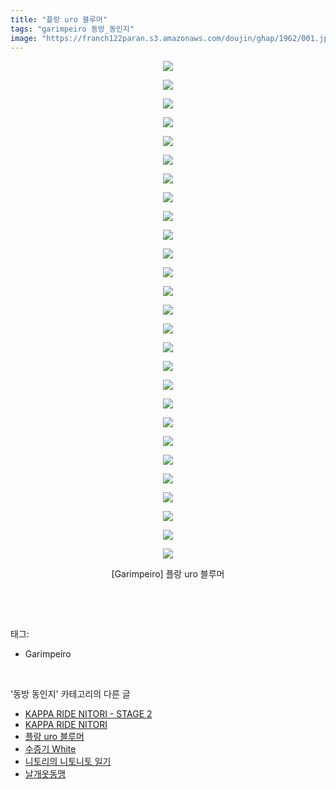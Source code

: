```yaml
---
title: "플랑 uro 블루머"
tags: "garimpeiro 동방_동인지"
image: "https://franch122paran.s3.amazonaws.com/doujin/ghap/1962/001.jpg"
---
```

<div class="article">
<p style="text-align: center; clear: none; float: none;"><img src="{{ site.imgserver7 }}/ghap/1962/001.jpg"/></p>
<p style="text-align: center; clear: none; float: none;"><img src="{{ site.imgserver7 }}/ghap/1962/002.jpg"/></p>
<p style="text-align: center; clear: none; float: none;"><img src="{{ site.imgserver7 }}/ghap/1962/003.jpg"/></p>
<p style="text-align: center; clear: none; float: none;"><img src="{{ site.imgserver7 }}/ghap/1962/004.jpg"/></p>
<p style="text-align: center; clear: none; float: none;"><img src="{{ site.imgserver7 }}/ghap/1962/005.jpg"/></p>
<p style="text-align: center; clear: none; float: none;"><img src="{{ site.imgserver7 }}/ghap/1962/006.jpg"/></p>
<p style="text-align: center; clear: none; float: none;"><img src="{{ site.imgserver7 }}/ghap/1962/007.jpg"/></p>
<p style="text-align: center; clear: none; float: none;"><img src="{{ site.imgserver7 }}/ghap/1962/008.jpg"/></p>
<p style="text-align: center; clear: none; float: none;"><img src="{{ site.imgserver7 }}/ghap/1962/009.jpg"/></p>
<p style="text-align: center; clear: none; float: none;"><img src="{{ site.imgserver7 }}/ghap/1962/010.jpg"/></p>
<p style="text-align: center; clear: none; float: none;"><img src="{{ site.imgserver7 }}/ghap/1962/011.jpg"/></p>
<p style="text-align: center; clear: none; float: none;"><img src="{{ site.imgserver7 }}/ghap/1962/012.jpg"/></p>
<p style="text-align: center; clear: none; float: none;"><img src="{{ site.imgserver7 }}/ghap/1962/013.jpg"/></p>
<p style="text-align: center; clear: none; float: none;"><img src="{{ site.imgserver7 }}/ghap/1962/014.jpg"/></p>
<p style="text-align: center; clear: none; float: none;"><img src="{{ site.imgserver7 }}/ghap/1962/015.jpg"/></p>
<p style="text-align: center; clear: none; float: none;"><img src="{{ site.imgserver7 }}/ghap/1962/016.jpg"/></p>
<p style="text-align: center; clear: none; float: none;"><img src="{{ site.imgserver7 }}/ghap/1962/017.jpg"/></p>
<p style="text-align: center; clear: none; float: none;"><img src="{{ site.imgserver7 }}/ghap/1962/018.jpg"/></p>
<p style="text-align: center; clear: none; float: none;"><img src="{{ site.imgserver7 }}/ghap/1962/019.jpg"/></p>
<p style="text-align: center; clear: none; float: none;"><img src="{{ site.imgserver7 }}/ghap/1962/020.jpg"/></p>
<p style="text-align: center; clear: none; float: none;"><img src="{{ site.imgserver7 }}/ghap/1962/021.jpg"/></p>
<p style="text-align: center; clear: none; float: none;"><img src="{{ site.imgserver7 }}/ghap/1962/022.jpg"/></p>
<p style="text-align: center; clear: none; float: none;"><img src="{{ site.imgserver7 }}/ghap/1962/023.jpg"/></p>
<p style="text-align: center; clear: none; float: none;"><img src="{{ site.imgserver7 }}/ghap/1962/024.jpg"/></p>
<p style="text-align: center; clear: none; float: none;"><img src="{{ site.imgserver7 }}/ghap/1962/025.jpg"/></p>
<p style="text-align: center; clear: none; float: none;"><img src="{{ site.imgserver7 }}/ghap/1962/026.jpg"/></p>
<p style="text-align: center; clear: none; float: none;"><img src="{{ site.imgserver7 }}/ghap/1962/027.jpg"/></p>
<p style="text-align: center; clear: none; float: none;">[Garimpeiro] 플랑 uro 블루머</p>
<p><br/></p>
</div><br/>
<div class="tagTrail">
<p>태그: </p>
<ul>
<li>Garimpeiro</li>
</ul>
</div><br/>
<div class="another">
<p>'동방 동인지' 카테고리의 다른 글</p>
<ul>
<li><a href="/ghap_1964">KAPPA RIDE NITORI - STAGE 2</a></li>
<li><a href="/ghap_1963">KAPPA RIDE NITORI</a></li>
<li><a href="/ghap_1962">플랑 uro 블루머</a></li>
<li><a href="/ghap_1961">수증기 White</a></li>
<li><a href="/ghap_1960">니토리의 니토니토 일기</a></li>
<li><a href="/ghap_1959">날개옷동맹</a></li>
</ul>
</div><br/>
<div class="cb_module cb_fluid">
<div class="cb_wrt cb_profile">
</div><!-- commentList close -->
</div><br/>
